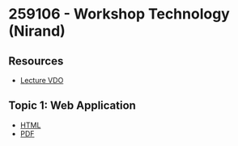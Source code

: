 # 259106 - Workshop Technology (Nirand)

## Resources

- [Lecture VDO](https://www.youtube.com/playlist?list=PLNGLpHQhvGrvOQt27-JA8bPcucCz7zpK2)

## Topic 1: Web Application

- [HTML](/src/T01/T01.html)
- [PDF](/src/T01/T01.pdf)
